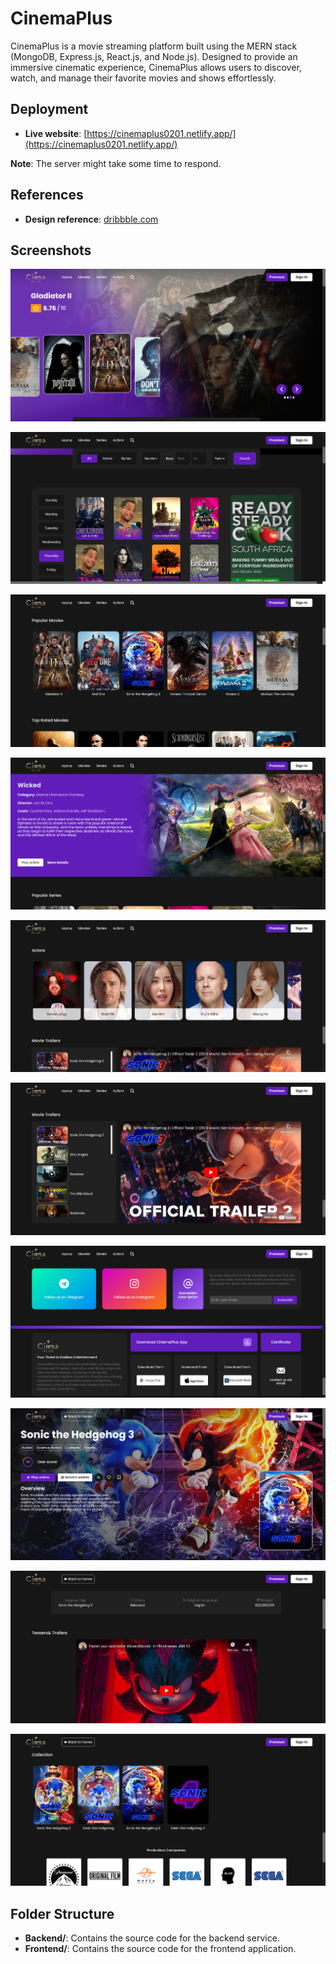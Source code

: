 # CinemaPlus

CinemaPlus is a movie streaming platform built using the MERN stack (MongoDB, Express.js, React.js, and Node.js). Designed to provide an immersive cinematic experience, CinemaPlus allows users to discover, watch, and manage their favorite movies and shows effortlessly.

## Deployment
- **Live website**: [https://cinemaplus0201.netlify.app/](https://cinemaplus0201.netlify.app/)
  
**Note**: The server might take some time to respond.

## References
- **Design reference**: [dribbble.com](https://dribbble.com/shots/24037692-Movie-Website-Case-Study)

## Screenshots
![Home page](Docs/images/homepage1.png)

![Home page](Docs/images/homepage2.png)

![Home page](Docs/images/homepage3.png)

![Home page](Docs/images/homepage4.png)

![Home page](Docs/images/homepage5.png)

![Home page](Docs/images/homepage6.png)

![Home page](Docs/images/homepage7.png)

![Movie page](Docs/images/detailpage1.png)

![Movie page](Docs/images/detailpage2.png)

![Movie page](Docs/images/detailpage3.png)

## Folder Structure
- **Backend/**: Contains the source code for the backend service.
- **Frontend/**: Contains the source code for the frontend application.



